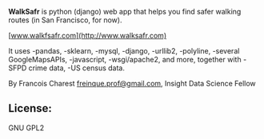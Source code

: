 **WalkSafr** is python (django) web app that helps you find safer walking routes (in San Francisco, for now).

[www.walkfsafr.com](http://www.walksafr.com)

It uses
-pandas,
-sklearn,
-mysql,
-django,
-urllib2,
-polyline,
-several GoogleMapsAPIs,
-javascript,
-wsgi/apache2,
and more, together with
-SFPD crime data,
-US census data.

By Francois Charest <freinque.prof@gmail.com>, Insight Data Science Fellow

## License:
GNU GPL2
